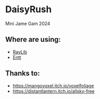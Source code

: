 # DaisyRush
Mini Jame Gam 2024

## Where are using:
- [RayLib](https://www.raylib.com/)
- [Entt](https://github.com/skypjack/entt)

## Thanks to:
- https://mangovoxel.itch.io/voxelfoliage
- https://distantlantern.itch.io/allsky-free